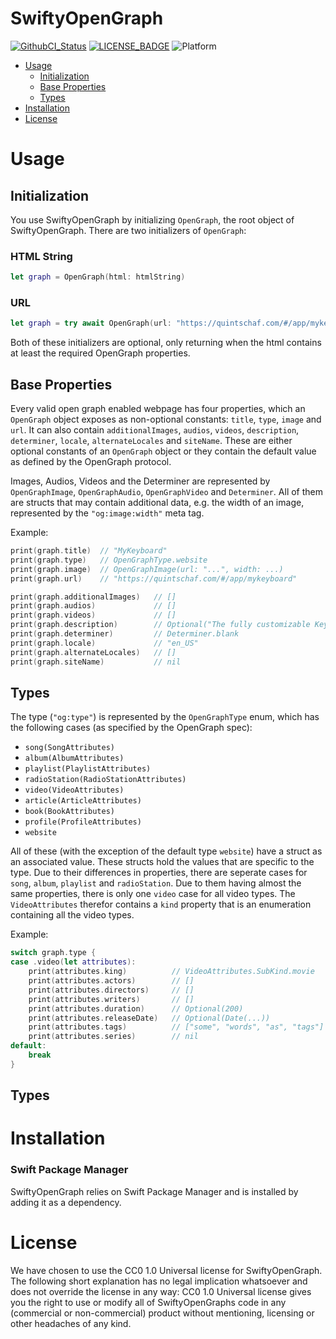 # SwiftyOpenGraph

[![GithubCI_Status]][GithubCI_URL] [![LICENSE_BADGE]][LICENSE_URL] ![Platform](https://img.shields.io/badge/platforms-iOS%2013.0%20%7C%20macOS%2010.15%20%7C%20tvOS%2013.0%20%7C%20watchOS%206.0-F28D00.svg)

-  [Usage](#usage)
    - [Initialization](#initialization)
    - [Base Properties](#base-properties)
    - [Types](#types)
-  [Installation](#installation)
-  [License](#license)

# Usage

## Initialization

You use SwiftyOpenGraph by initializing `OpenGraph`, the root object of SwiftyOpenGraph. There are two initializers of `OpenGraph`:

### HTML String
```swift
let graph = OpenGraph(html: htmlString)
```

### URL
```swift
let graph = try await OpenGraph(url: "https://quintschaf.com/#/app/mykeyboard")
```

Both of these initializers are optional, only returning when the html contains at least the required OpenGraph properties.

## Base Properties

Every valid open graph enabled webpage has four properties, which an `OpenGraph` object exposes as non-optional constants: `title`, `type`, `image` and `url`. It can also contain `additionalImages`, `audios`, `videos`, `description`, `determiner`, `locale`, `alternateLocales` and `siteName`. These are either optional constants of an `OpenGraph` object or they contain the default value as defined by the OpenGraph protocol.

Images, Audios, Videos and the Determiner are represented by `OpenGraphImage`, `OpenGraphAudio`, `OpenGraphVideo` and `Determiner`. All of them are structs that may contain additional data, e.g. the width of an image, represented by the `"og:image:width"` meta tag.

Example:
```swift
print(graph.title)  // "MyKeyboard"
print(graph.type)   // OpenGraphType.website
print(graph.image)  // OpenGraphImage(url: "...", width: ...)
print(graph.url)    // "https://quintschaf.com/#/app/mykeyboard"

print(graph.additionalImages)   // []
print(graph.audios)             // []
print(graph.videos)             // []
print(graph.description)        // Optional("The fully customizable Keyboard.")
print(graph.determiner)         // Determiner.blank
print(graph.locale)             // "en_US"
print(graph.alternateLocales)   // []
print(graph.siteName)           // nil
```

## Types

The type (`"og:type"`) is represented by the `OpenGraphType` enum, which has the following cases (as specified by the OpenGraph spec):
- `song(SongAttributes)`
- `album(AlbumAttributes)`
- `playlist(PlaylistAttributes)`
- `radioStation(RadioStationAttributes)`
- `video(VideoAttributes)`
- `article(ArticleAttributes)`
- `book(BookAttributes)`
- `profile(ProfileAttributes)`
- `website`

All of these (with the exception of the default type `website`) have a struct as an associated value. These structs hold the values that are specific to the type. Due to their differences in properties, there are seperate cases for `song`, `album`, `playlist` and `radioStation`. Due to them having almost the same properties, there is only one `video` case for all video types. The `VideoAttributes` therefor contains a `kind` property that is an enumeration containing all the video types.

Example:
```swift
switch graph.type {
case .video(let attributes):
    print(attributes.king)          // VideoAttributes.SubKind.movie
    print(attributes.actors)        // []
    print(attributes.directors)     // []
    print(attributes.writers)       // []
    print(attributes.duration)      // Optional(200)
    print(attributes.releaseDate)   // Optional(Date(...))
    print(attributes.tags)          // ["some", "words", "as", "tags"]
    print(attributes.series)        // nil
default:
    break
}
```

## Types

# Installation

### Swift Package Manager

SwiftyOpenGraph relies on Swift Package Manager and is installed by adding it as a dependency.

# License

We have chosen to use the CC0 1.0 Universal license for SwiftyOpenGraph. The following short explanation has no legal implication whatsoever and does not override the license in any way: CC0 1.0 Universal license gives you the right to use or modify all of SwiftyOpenGraphs code in any (commercial or non-commercial) product without mentioning, licensing or other headaches of any kind.

<!-- References -->

[GithubCI_Status]: https://github.com/Quintschaf/SwiftyOpenGraph/actions/workflows/swift.yml/badge.svg?branch=main
[GithubCI_URL]: https://github.com/Quintschaf/SwiftyOpenGraph/actions/workflows/swift.yml
[LICENSE_BADGE]: https://badgen.net/github/license/quintschaf/SwiftyOpenGraph
[LICENSE_URL]: https://github.com/Quintschaf/SwiftyOpenGraph/blob/master/LICENSE
